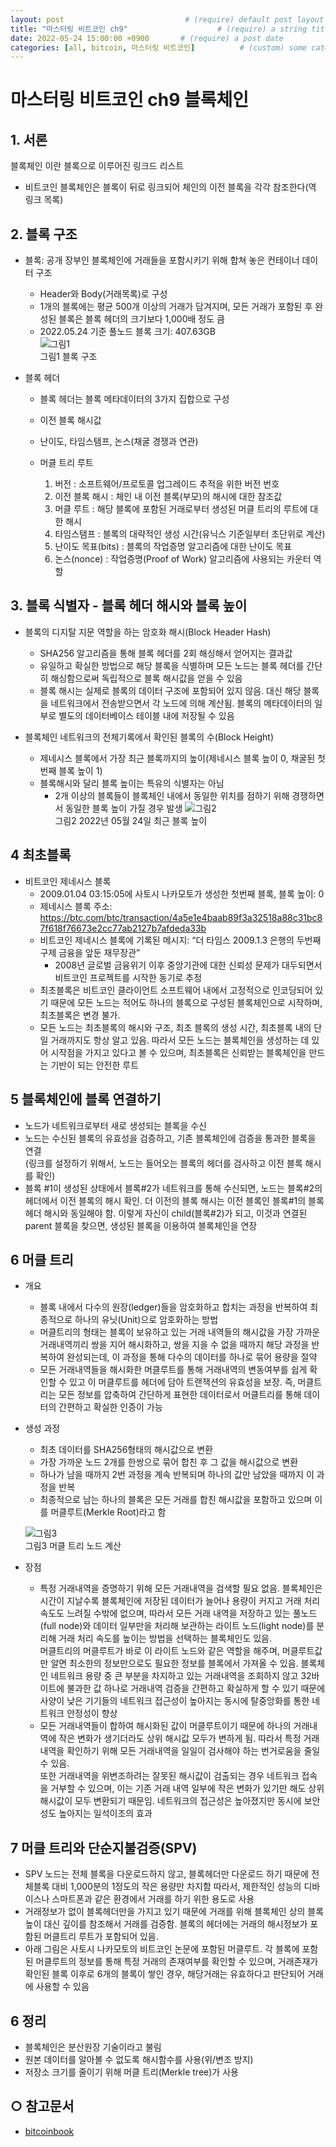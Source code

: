 ```yaml
---
layout: post                           # (require) default post layout
title: "마스터링 비트코인 ch9"                    # (require) a string title
date: 2022-05-24 15:00:00 +0900       # (require) a post date
categories: [all, bitcoin, 마스터링 비트코인]          # (custom) some categories, but makesure these categories already exists inside path of `category/`
---
```


# 마스터링 비트코인 ch9 블록체인

## 1. 서론
블록체인 이란 블록으로 이루어진 링크드 리스트 
* 비트코인 블록체인은 블록이 뒤로 링크되어 체인의 이전 블록을 각각 참조한다(역 링크 목록)

## 2. 블록 구조
* 블록: 공개 장부인 블록체인에 거래들을 포함시키기 위해 합쳐 놓은 컨테이너 데이터 구조
  - Header와 Body(거래목록)로 구성
  - 1개의 블록에는 평균 500개 이상의 거래가 담겨지며, 모든 거래가 포함된 후 완성된 블록은 블록 헤더의 크기보다 1,000배 정도 큼
  - 2022.05.24 기준 풀노드 블록 크기: 407.63GB  
  ![그림1](https://raw.githubusercontent.com/hanscom95/hanscom95.github.io/master/static/img/_posts/bitcoinbook_ch9_1.png)  
  그림1 블록 구조
    
* 블록 헤더  
  - 블록 헤더는 블록 메타데이터의 3가지 집합으로 구성
  - 이전 블록 해시값
  - 난이도, 타임스탬프, 논스(채굴 경쟁과 연관)
  - 머클 트리 루트
    
    1. 버전 : 소프트웨어/프로토콜 업그레이드 추적을 위한 버전 번호
    2. 이전 블록 해시 : 체인 내 이전 블록(부모)의 해시에 대한 참조값
    3. 머클 루트 : 해당 블록에 포함된 거래로부터 생성된 머클 트리의 루트에 대한 해시
    4. 타임스탬프 : 블록의 대략적인 생성 시간(유닉스 기준일부터 초단위로 계산)
    5. 난이도 목표(bits) : 블록의 작업증명 알고리즘에 대한 난이도 목표
    6. 논스(nonce) : 작업증명(Proof of Work) 알고리즘에 사용되는 카운터 역할


## 3. 블록 식별자 - 블록 헤더 해시와 블록 높이
* 블록의 디지탈 지문 역할을 하는 암호화 해시(Block Header Hash)
  - SHA256 알고리즘을 통해 블록 헤더를 2회 해싱해서 얻어지는 결과값
  - 유일하고 확실한 방법으로 해당 블록을 식별하며 모든 노드는 블록 헤더를 간단히 해싱함으로써 독립적으로 블록 해시값을 얻을 수 있음
  - 블록 해시는 실제로 블록의 데이터 구조에 포함되어 있지 않음. 대신 해당 블록을 네트워크에서 전송받으면서 각 노드에 의해 계산됨. 블록의 메타데이터의 일부로 별도의 데이터베이스 테이블 내에 저장될 수 있음
  
* 블록체인 네트워크의 전체기록에서 확인된 블록의 수(Block Height)
  - 제네시스 블록에서 가장 최근 블록까지의 높이(제네시스 블록 높이 0, 채굴된 첫 번째 블록 높이 1)
  - 블록해시와 달리 블록 높이는 특유의 식별자는 아님
    + 2개 이상의 블록들이 블록체인 내에서 동일한 위치를 점하기 위해 경쟁하면서 동일한 블록 높이 가질 경우 발생
 ![그림2](https://raw.githubusercontent.com/hanscom95/hanscom95.github.io/master/static/img/_posts/bitcoinbook_ch9_2.png)  
 그림2 2022년 05월 24일 최근 블록 높이

## 4 최초블록
* 비트코인 제네시스 블록
  - 2009.01.04 03:15:05에 사토시 나카모토가 생성한 첫번째 블록, 블록 높이: 0
  - 제네시스 블록 주소: https://btc.com/btc/transaction/4a5e1e4baab89f3a32518a88c31bc87f618f76673e2cc77ab2127b7afdeda33b
  - 비트코인 제네시스 블록에 기록된 메시지: “더 타임스 2009.1.3 은행의 두번째 구제 금융을 앞둔 재무장관”
    + 2008년 글로벌 금융위기 이후 중앙기관에 대한 신뢰성 문제가 대두되면서 비트코인 프로젝트를 시작한 동기로 추정
  - 최초블록은 비트코인 클라이언트 소프트웨어 내에서 고정적으로 인코딩되어 있기 때문에 모든 노드는 적어도 하나의 블록으로 구성된 블록체인으로 시작하며, 최초블록은 변경 불가.
  - 모든 노드는 최초블록의 해시와 구조, 최초 블록의 생성 시간, 최초블록 내의 단일 거래까지도 항상 알고 있음. 따라서 모든 노드는 블록체인을 생성하는 데 있어 시작점을 가지고 있다고 볼 수 있으며, 최초블록은 신뢰받는 블록체인을 만드는 기반이 되는 안전한 루트



## 5 블록체인에 블록 연결하기
* 노드가 네트워크로부터 새로 생성되는 블록을 수신
* 노드는 수신된 블록의 유효성을 검증하고, 기존 블록체인에 검증을 통과한 블록을 연결    
  (링크를 설정하기 위해서, 노드는 들어오는 블록의 헤더를 검사하고 이전 블록 해시를 확인) 
* 블록 #1이 생성된 상태에서 블록#2가 네트워크를 통해 수신되면, 노드는 블록#2의 헤더에서 이전 블록의 해시 확인. 더 이전의 블록 해시는 이전 블록인 블록#1의 블록헤더 해시와 동일해야 함. 이렇게 자신이 child(블록#2)가 되고, 이것과 연결된 parent 블록을 찾으면, 생성된 블록을 이용하여 블록체인을 연장  


## 6 머클 트리
* 개요
  - 블록 내에서 다수의 원장(ledger)들을 암호화하고 합치는 과정을 반복하여 최종적으로 하나의 유닛(Unit)으로 암호화하는 방법
  - 머클트리의 형태는 블록이 보유하고 있는 거래 내역들의 해시값을 가장 가까운 거래내역끼리 쌍을 지어 해시화하고, 쌍을 지을 수 없을 때까지 해당 과정을 반복하여 완성되는데, 이 과정을 통해 다수의 데이터를 하나로 묶어 용량을 절약
  - 모든 거래내역들을 해시화한 머클루트를 통해 거래내역의 변동여부를 쉽게 확인할 수 있고 이 머클루트를 헤더에 담아 트랜잭션의 유효성을 보장. 즉, 머클트리는 모든 정보를 압축하여 간단하게 표현한 데이터로서 머클트리를 통해 데이터의 간편하고 확실한 인증이 가능

* 생성 과정
  - 최초 데이터를 SHA256형태의 해시값으로 변환
  - 가장 가까운 노드 2개를 한쌍으로 묶어 합친 후 그 값을 해시값으로 변환
  - 하나가 남을 때까지 2번 과정을 계속 반복되며 하나의 값만 남았을 때까지 이 과정을 반복
  - 최종적으로 남는 하나의 블록은 모든 거래를 합친 해시값을 포함하고 있으며 이를 머클루트(Merkle Root)라고 함

  ![그림3](https://raw.githubusercontent.com/hanscom95/hanscom95.github.io/master/static/img/_posts/bitcoinbook_ch9_2.png)  
  그림3 머클 트리 노드 계산

* 장점
  - 특정 거래내역을 증명하기 위해 모든 거래내역을 검색할 필요 없음. 블록체인은 시간이 지날수록 블록체인에 저장된 데이터가 늘어나 용량이 커지고 거래 처리 속도도 느려질 수밖에 없으며, 따라서 모든 거래 내역을 저장하고 있는 풀노드(full node)와 데이터 일부만을 처리해 보관하는 라이트 노드(light node)를 분리해 거래 처리 속도를 높이는 방법을 선택하는 블록체인도 있음.   
    머클트리의 머클루트가 바로 이 라이트 노드와 같은 역할을 해주며, 머클루트값만 알면 최소한의 정보만으로도 필요한 정보를 블록에서 가져올 수 있음. 블록체인 네트워크 용량 중 큰 부분을 차지하고 있는 
    거래내역을 조회하지 않고 32바이트에 불과한 값 하나로 거래내역 검증을 간편하고 확실하게 할 수 있기 때문에 사양이 낮은 기기들의 네트워크 접근성이 높아지는 동시에 탈중앙화를 통한 네트워크 안정성이 향상
  - 모든 거래내역들이 합하여 해시화된 값이 머클루트이기 때문에 하나의 거래내역에 작은 변화가 생기더라도 상위 해시값 모두가 변하게 됨. 따라서 특정 거래 내역을 확인하기 위해 모든 거래내역을 일일이 검사해야 하는 번거로움을 줄일 수 있음.     
    또한 거래내역을 위변조하려는 잘못된 해시값이 검출되는 경우 네트워크 접속을 거부할 수 있으며, 이는 기존 거래 내역 일부에 작은 변화가 있기만 해도 상위 해시값이 모두 변환되기 때문임. 네트워크의 접근성은 높아졌지만 동시에 보안성도 높아지는 일석이조의 효과

## 7 머클 트리와 단순지불검증(SPV)
- SPV 노드는 전체 블록을 다운로드하지 않고, 블록헤더만 다운로드 하기 때문에 전체블록 대비 1,000분의 1정도의 작은 용량만 차지함 따라서, 제한적인 성능의 디바이스나 스마트폰과 같은 환경에서 거래를 하기 위한 용도로 사용
- 거래정보가 없이 블록헤더만을 가지고 있기 때문에 거래를 위해 블록체인 상의 블록 높이 대신 깊이를 참조해서 거래를 검증함. 블록의 헤더에는 거래의 해시정보가 포함된 머클트리 루트가 포함되어 있음.
- 아래 그림은 사토시 나카모토의 비트코인 논문에 포함된 머클루트. 각 블록에 포함된 머클루트의 정보를 통해 특정 거래의 존재여부를 확인할 수 있으며, 거래존재가 확인된 블록 이후로 6개의 블록이 쌓인 경우, 해당거래는 유효하다고 판단되어 거래에 사용할 수 있음

## 6 정리
* 블록체인은 분산원장 기술이라고 불림
* 원본 데이터를 알아볼 수 없도록 해시함수를 사용(위/변조 방지)
* 저장소 크기를 줄이기 위해 머클 트리(Merkle tree)가 사용
  
## ○ 참고문서
* [bitcoinbook](https://github.com/bitcoinbook/bitcoinbook/blob/develop/ch09.asciidoc)